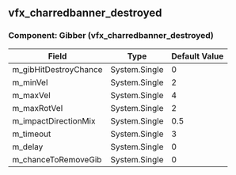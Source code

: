 ## vfx_charredbanner_destroyed

### Component: Gibber (vfx_charredbanner_destroyed)

|Field|Type|Default Value|
|---|---|---|
|m_gibHitDestroyChance|System.Single|0|
|m_minVel|System.Single|2|
|m_maxVel|System.Single|4|
|m_maxRotVel|System.Single|2|
|m_impactDirectionMix|System.Single|0.5|
|m_timeout|System.Single|3|
|m_delay|System.Single|0|
|m_chanceToRemoveGib|System.Single|0|

